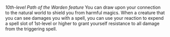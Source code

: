 *10th-level Path of the Warden feature*
You can draw upon your connection to the natural world to shield you from harmful magics. When a creature that you can see damages you with a spell, you can use your reaction to expend a spell slot of 1st-level or higher to grant yourself resistance to all damage from the triggering spell.